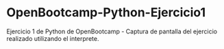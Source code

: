 # OpenBootcamp-Python-Ejercicio1
Ejercicio 1 de Python de OpenBootcamp - Captura de pantalla del ejercicio realizado utilizando el interprete.
